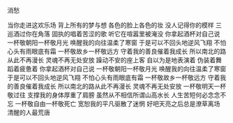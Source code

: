 消愁


当你走进这欢乐场
背上所有的梦与想
各色的脸上各色的妆
没人记得你的模样
三巡酒过你在角落
固执的唱着苦涩的歌
听它在喧嚣里被淹没
你拿起酒杯对自己说
一杯敬朝阳一杯敬月光
唤醒我的向往温柔了寒窗
于是可以不回头地逆风飞翔
不怕心头有雨眼底有霜
一杯敬故乡一杯敬远方
守着我的善良催着我成长
所以南北的路从此不再漫长
灵魂不再无处安放
躁动不安的座上客
自以为是地表演着
伪装着舞蹈着疲惫着
你拿起酒杯对自己说
一杯敬朝阳一杯敬月光
唤醒我的向往温柔了寒窗
于是可以不回头地逆风飞翔
不怕心头有雨眼底有霜
一杯敬故乡一杯敬远方
守着我的善良催着我成长
所以南北的路从此不再漫长
灵魂不再无处安放
一杯敬明天一杯敬过往
支撑我的身体厚重了肩膀
虽然从不相信所谓山高水长
人生苦短何必念念不忘
一杯敬自由一杯敬死亡
宽恕我的平凡驱散了迷惘
好吧天亮之后总是潦草离场
清醒的人最荒唐
